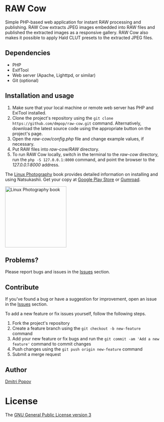 # RAW Cow

Simple PHP-based web application for instant RAW processing and publishing. RAW Cow extracts JPEG images embedded into RAW files and published the extracted images as a responsive gallery. RAW Cow also makes it possible to apply Hald CLUT presets to the extracted JPEG files.

## Dependencies

- PHP
- ExifTool
- Web server (Apache, Lighttpd, or similar)
- Git (optional)

## Installation and usage

1. Make sure that your local machine or remote web server has PHP and ExiTool installed.
2. Clone the project's repository using the `git clone https://github.com/dmpop/raw-cow.git` command. Alternatively, download the latest source code using the appropriate button on the project's page.
3. Open the _raw-cow/config.php_ file and change example values, if necessary.
4. Put RAW files into _raw-cow/RAW_ directory.
5. To run RAW Cow locally, switch in the terminal to the _raw-cow_ directory,  run the `php -S 127.0.0.1:8000` command, and point the browser to the _127.0.0.1:8000_ address.

The [Linux Photography](https://gumroad.com/l/linux-photography) book provides detailed information  on installing and using Natsukashii. Get your copy at [Google Play Store](https://play.google.com/store/books/details/Dmitri_Popov_Linux_Photography?id=cO70CwAAQBAJ) or [Gumroad](https://gumroad.com/l/linux-photography).

<img src="https://tinyvps.xyz/img/linux-photography.jpeg" title="Linux Photography book" width="200"/>

## Problems?

Please report bugs and issues in the [Issues](https://github.com/dmpop/raw-cow/issues) section.

## Contribute

If you've found a bug or have a suggestion for improvement, open an issue in the [Issues](https://github.com/dmpop/raw-cow/issues) section.

To add a new feature or fix issues yourself, follow the following steps.

1. Fork the project's repository
2. Create a feature branch using the `git checkout -b new-feature` command
3. Add your new feature or fix bugs and run the `git commit -am 'Add a new feature'` command to commit changes
4. Push changes using the `git push origin new-feature` command
5. Submit a merge request

## Author

[Dmitri Popov](https://www.tokyomade.photography/)

# License

The [GNU General Public License version 3](http://www.gnu.org/licenses/gpl-3.0.en.html)
